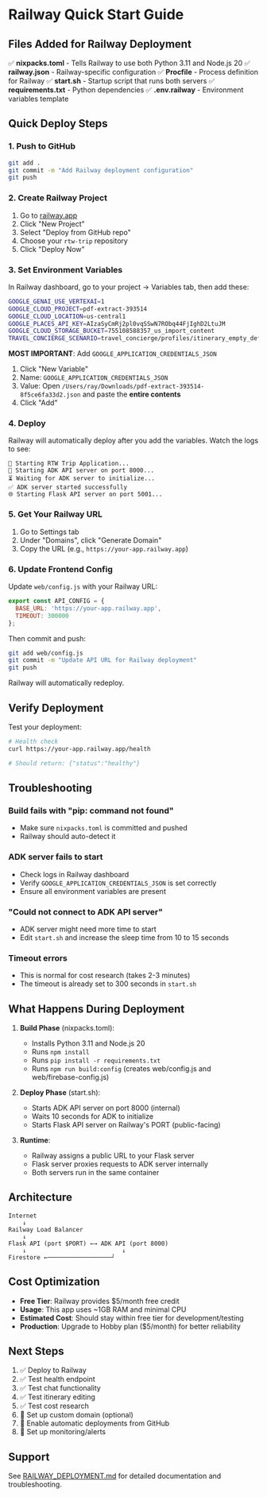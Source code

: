 # Railway Quick Start Guide

## Files Added for Railway Deployment

✅ **nixpacks.toml** - Tells Railway to use both Python 3.11 and Node.js 20
✅ **railway.json** - Railway-specific configuration
✅ **Procfile** - Process definition for Railway
✅ **start.sh** - Startup script that runs both servers
✅ **requirements.txt** - Python dependencies
✅ **.env.railway** - Environment variables template

## Quick Deploy Steps

### 1. Push to GitHub

```bash
git add .
git commit -m "Add Railway deployment configuration"
git push
```

### 2. Create Railway Project

1. Go to [railway.app](https://railway.app)
2. Click "New Project"
3. Select "Deploy from GitHub repo"
4. Choose your `rtw-trip` repository
5. Click "Deploy Now"

### 3. Set Environment Variables

In Railway dashboard, go to your project → Variables tab, then add these:

```bash
GOOGLE_GENAI_USE_VERTEXAI=1
GOOGLE_CLOUD_PROJECT=pdf-extract-393514
GOOGLE_CLOUD_LOCATION=us-central1
GOOGLE_PLACES_API_KEY=AIzaSyCmRj2pl0vqSSwN7RObq44FjIghD2LtuJM
GOOGLE_CLOUD_STORAGE_BUCKET=755108588357_us_import_content
TRAVEL_CONCIERGE_SCENARIO=travel_concierge/profiles/itinerary_empty_default.json
```

**MOST IMPORTANT**: Add `GOOGLE_APPLICATION_CREDENTIALS_JSON`

1. Click "New Variable"
2. Name: `GOOGLE_APPLICATION_CREDENTIALS_JSON`
3. Value: Open `/Users/ray/Downloads/pdf-extract-393514-8f5ce6fa33d2.json` and paste the **entire contents**
4. Click "Add"

### 4. Deploy

Railway will automatically deploy after you add the variables. Watch the logs to see:

```
🚀 Starting RTW Trip Application...
📡 Starting ADK API server on port 8000...
⏳ Waiting for ADK server to initialize...
✅ ADK server started successfully
🌐 Starting Flask API server on port 5001...
```

### 5. Get Your Railway URL

1. Go to Settings tab
2. Under "Domains", click "Generate Domain"
3. Copy the URL (e.g., `https://your-app.railway.app`)

### 6. Update Frontend Config

Update `web/config.js` with your Railway URL:

```javascript
export const API_CONFIG = {
  BASE_URL: 'https://your-app.railway.app',
  TIMEOUT: 300000
};
```

Then commit and push:

```bash
git add web/config.js
git commit -m "Update API URL for Railway deployment"
git push
```

Railway will automatically redeploy.

## Verify Deployment

Test your deployment:

```bash
# Health check
curl https://your-app.railway.app/health

# Should return: {"status":"healthy"}
```

## Troubleshooting

### Build fails with "pip: command not found"
- Make sure `nixpacks.toml` is committed and pushed
- Railway should auto-detect it

### ADK server fails to start
- Check logs in Railway dashboard
- Verify `GOOGLE_APPLICATION_CREDENTIALS_JSON` is set correctly
- Ensure all environment variables are present

### "Could not connect to ADK API server"
- ADK server might need more time to start
- Edit `start.sh` and increase the sleep time from 10 to 15 seconds

### Timeout errors
- This is normal for cost research (takes 2-3 minutes)
- The timeout is already set to 300 seconds in `start.sh`

## What Happens During Deployment

1. **Build Phase** (nixpacks.toml):
   - Installs Python 3.11 and Node.js 20
   - Runs `npm install`
   - Runs `pip install -r requirements.txt`
   - Runs `npm run build:config` (creates web/config.js and web/firebase-config.js)

2. **Deploy Phase** (start.sh):
   - Starts ADK API server on port 8000 (internal)
   - Waits 10 seconds for ADK to initialize
   - Starts Flask API server on Railway's PORT (public-facing)

3. **Runtime**:
   - Railway assigns a public URL to your Flask server
   - Flask server proxies requests to ADK server internally
   - Both servers run in the same container

## Architecture

```
Internet
    ↓
Railway Load Balancer
    ↓
Flask API (port $PORT) ←→ ADK API (port 8000)
    ↓                           ↓
Firestore ←──────────────────┘
```

## Cost Optimization

- **Free Tier**: Railway provides $5/month free credit
- **Usage**: This app uses ~1GB RAM and minimal CPU
- **Estimated Cost**: Should stay within free tier for development/testing
- **Production**: Upgrade to Hobby plan ($5/month) for better reliability

## Next Steps

1. ✅ Deploy to Railway
2. ✅ Test health endpoint
3. ✅ Test chat functionality
4. ✅ Test itinerary editing
5. ✅ Test cost research
6. 🔄 Set up custom domain (optional)
7. 🔄 Enable automatic deployments from GitHub
8. 🔄 Set up monitoring/alerts

## Support

See [RAILWAY_DEPLOYMENT.md](RAILWAY_DEPLOYMENT.md) for detailed documentation and troubleshooting.
